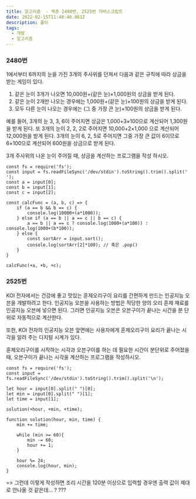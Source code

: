 ```yaml
---
title: 알고리즘  - 백준 2480번, 2525번 자바스크립트
date: 2022-02-15T11:40:40.861Z
description: 풀이
tags:
  - 개발
  - 알고리즘
---
```

### 2480번

1에서부터 6까지의 눈을 가진 3개의 주사위를 던져서 다음과 같은 규칙에 따라 상금을 받는 게임이 있다. 

1. 같은 눈이 3개가 나오면 10,000원+(같은 눈)×1,000원의 상금을 받게 된다. 
2. 같은 눈이 2개만 나오는 경우에는 1,000원+(같은 눈)×100원의 상금을 받게 된다. 
3. 모두 다른 눈이 나오는 경우에는 (그 중 가장 큰 눈)×100원의 상금을 받게 된다.  

예를 들어, 3개의 눈 3, 3, 6이 주어지면 상금은 1,000+3×100으로 계산되어 1,300원을 받게 된다. 또 3개의 눈이 2, 2, 2로 주어지면 10,000+2×1,000 으로 계산되어 12,000원을 받게 된다. 3개의 눈이 6, 2, 5로 주어지면 그중 가장 큰 값이 6이므로 6×100으로 계산되어 600원을 상금으로 받게 된다.

3개 주사위의 나온 눈이 주어질 때, 상금을 계산하는 프로그램을 작성 하시오.

```
const fs = require('fs');
const input = fs.readFileSync('/dev/stdin').toString().trim().split(' ');
const a = input[0];
const b = input[1];
const c = input[2];

const calcFunc = (a, b, c) => {
    if (a == b && b == c) {
        console.log(10000+(a*1000));
    } else if (a == b || a == c || b == c) {
        a == b || a == c ? console.log(1000+(a*100)) : console.log(1000+(b*100));
    } else {
        const sortArr = input.sort();
        console.log(sortArr[2]*100); // 혹은 .pop()
    }
}

calcFunc(+a, +b, +c);
```



### 2525번

KOI 전자에서는 건강에 좋고 맛있는 훈제오리구이 요리를 간편하게 만드는 인공지능 오븐을 개발하려고 한다. 인공지능 오븐을 사용하는 방법은 적당한 양의 오리 훈제 재료를 인공지능 오븐에 넣으면 된다. 그러면 인공지능 오븐은 오븐구이가 끝나는 시간을 분 단위로 자동적으로 계산한다. 

또한, KOI 전자의 인공지능 오븐 앞면에는 사용자에게 훈제오리구이 요리가 끝나는 시각을 알려 주는 디지털 시계가 있다. 

훈제오리구이를 시작하는 시각과 오븐구이를 하는 데 필요한 시간이 분단위로 주어졌을 때, 오븐구이가 끝나는 시각을 계산하는 프로그램을 작성하시오.

```
const fs = require('fs');
const input = fs.readFileSync('/dev/stdin').toString().trim().split('\n');

let hour = input[0].split(" ")[0];
let min = input[0].split(" ")[1];
let time = input[1];

solution(+hour, +min, +time);

function solution(hour, min, time) {
    min += time;
 
    while (min >= 60){
        min -= 60;
        hour += 1;
    }
 
    hour %= 24;
    console.log(hour, min);
}
```



\=> 그런데 이렇게 작성하면 조리 시간을 120분 이상으로 입력할 경우엔 출력 값이 제대로 안나올 것 같은데... ? ???